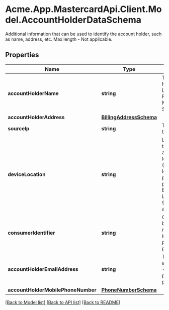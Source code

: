 # Acme.App.MastercardApi.Client.Model.AccountHolderDataSchema
Additional information that can be used to identify the account holder, such as name, address, etc. Max length - Not applicable.

## Properties

Name | Type | Description | Notes
------------ | ------------- | ------------- | -------------
**accountHolderName** | **string** | The name of the account holder in the format LASTNAME/FIRSTNAME or FIRSTNAME LASTNAME . Max length - 27. Type - String. | [optional] 
**accountHolderAddress** | [**BillingAddressSchema**](BillingAddressSchema.md) |  | [optional] 
**sourceIp** | **string** | The IP of the device initiating the request. | [optional] 
**deviceLocation** | **string** | Latitude and longitude where the device the consumer is attempting to authorize is located. In the format \&quot;(sign) latitude/(sign) longitude\&quot; with a precision of 2 decimal places. Ex:\&quot;38.63/-90.2\&quot;. Latitude is between -90 and 90. Longitude between -180 and 180. | [optional] 
**consumerIdentifier** | **string** | Consumer Identifier provided by the token requestor. Not required – Optionally present in AuthorizeService when provided by the wallet provider. | [optional] 
**accountHolderEmailAddress** | **string** | The email address of the account holder. Not required - Optionally present in pushAccount request. Not present otherwise. | [optional] 
**accountHolderMobilePhoneNumber** | [**PhoneNumberSchema**](PhoneNumberSchema.md) |  | [optional] 

[[Back to Model list]](../README.md#documentation-for-models) [[Back to API list]](../README.md#documentation-for-api-endpoints) [[Back to README]](../README.md)

